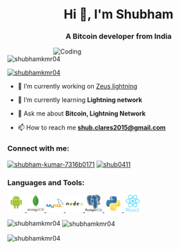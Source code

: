 <h1 align="center">Hi 👋, I'm Shubham</h1>
<h3 align="center">A Bitcoin developer from India</h3>
<img align="right" alt="Coding" width="400" src="https://storage.googleapis.com/duckly-blog/2021/09/how-to-start.gif"></img>				
<p align="left"> <img src="https://komarev.com/ghpvc/?username=shubhamkmr04&label=Profile%20views&color=0e75b6&style=flat" alt="shubhamkmr04" /> </p>

<p align="left"> <a href="https://github.com/ryo-ma/github-profile-trophy"><img src="https://github-profile-trophy.vercel.app/?username=shubhamkmr04" alt="shubhamkmr04" /></a> </p>

- 🔭 I’m currently working on [Zeus lightning](https://github.com/ZeusLN/zeus/)

- 🌱 I’m currently learning **Lightning network**

- 💬 Ask me about **Bitcoin, Lightning Network**

- 📫 How to reach me **shub.clares2015@gmail.com**

<h3 align="left">Connect with me:</h3>
<p align="left">
<a href="https://linkedin.com/in/shubham-kumar-7316b0171" target="blank"><img align="center" src="https://raw.githubusercontent.com/rahuldkjain/github-profile-readme-generator/master/src/images/icons/Social/linked-in-alt.svg" alt="shubham-kumar-7316b0171" height="30" width="40" /></a>
<a href="https://instagram.com/shub0411" target="blank"><img align="center" src="https://raw.githubusercontent.com/rahuldkjain/github-profile-readme-generator/master/src/images/icons/Social/instagram.svg" alt="shub0411" height="30" width="40" /></a>
</p>

<h3 align="left">Languages and Tools:</h3>
<p align="left"> <a href="https://developer.android.com" target="_blank" rel="noreferrer"> <img src="https://raw.githubusercontent.com/devicons/devicon/master/icons/android/android-original-wordmark.svg" alt="android" width="40" height="40"/> </a> <a href="https://www.mongodb.com/" target="_blank" rel="noreferrer"> <img src="https://raw.githubusercontent.com/devicons/devicon/master/icons/mongodb/mongodb-original-wordmark.svg" alt="mongodb" width="40" height="40"/> </a> <a href="https://www.mysql.com/" target="_blank" rel="noreferrer"> <img src="https://raw.githubusercontent.com/devicons/devicon/master/icons/mysql/mysql-original-wordmark.svg" alt="mysql" width="40" height="40"/> </a> <a href="https://nodejs.org" target="_blank" rel="noreferrer"> <img src="https://raw.githubusercontent.com/devicons/devicon/master/icons/nodejs/nodejs-original-wordmark.svg" alt="nodejs" width="40" height="40"/> </a> <a href="https://www.postgresql.org" target="_blank" rel="noreferrer"> <img src="https://raw.githubusercontent.com/devicons/devicon/master/icons/postgresql/postgresql-original-wordmark.svg" alt="postgresql" width="40" height="40"/> </a> <a href="https://www.python.org" target="_blank" rel="noreferrer"> <img src="https://raw.githubusercontent.com/devicons/devicon/master/icons/python/python-original.svg" alt="python" width="40" height="40"/> </a> <a href="https://reactjs.org/" target="_blank" rel="noreferrer"> <img src="https://raw.githubusercontent.com/devicons/devicon/master/icons/react/react-original-wordmark.svg" alt="react" width="40" height="40"/> </a> </p>

<p><img align="left" src="https://github-readme-stats.vercel.app/api/top-langs?username=shubhamkmr04&show_icons=true&locale=en&layout=compact" alt="shubhamkmr04" /></p>

<p>&nbsp;<img align="center" src="https://github-readme-stats.vercel.app/api?username=shubhamkmr04&show_icons=true&locale=en" alt="shubhamkmr04" /></p>

<p><img align="center" src="https://github-readme-streak-stats.herokuapp.com/?user=shubhamkmr04&" alt="shubhamkmr04" /></p>
